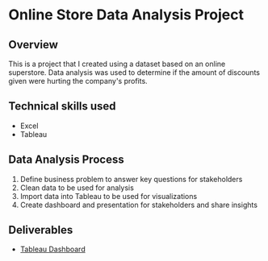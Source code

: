 # Online Store Data Analysis Project

## Overview
This is a project that I created using a dataset based on an online superstore. Data analysis was used to determine if the amount of discounts given were hurting the company's profits.

## Technical skills used
- Excel
- Tableau

## Data Analysis Process
1. Define business problem to answer key questions for stakeholders
2. Clean data to be used for analysis
3. Import data into Tableau to be used for visualizations
4. Create dashboard and presentation for stakeholders and share insights

## Deliverables 
- [Tableau Dashboard](https://public.tableau.com/app/profile/noah.strenn/viz/SuperstoreDiscountOrdersDashboard/DiscountOrderDashboard)
